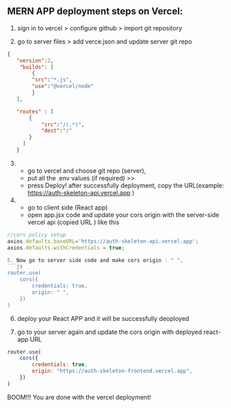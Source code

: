 ## MERN APP deployment steps on Vercel: 

1. sign in to vercel > configure github > import git repository

2. go to server files > add verce.json and update server git repo

 ```json
 {
    "version":2,
     "builds": [
         { 
         "src":"*.js",
         "use":"@vercel/node"
         }
    ],

    "routes" : [
        {
            "src":"/(.*)",
            "dest":"/"
        }
      ]
    }
```

3. * go to vercel and choose git repo (server),
   *  put all the .env values (if required) >>
   * press Deploy! 
 after successfully deployment, copy the URL(example: https://auth-skeleton-api.vercel.app
 )  

4. * go to client side (React app) 
   * open app.jsx code and update your cors origin with the server-side vercel api (copied URL ) like this 
```js 
//cors policy setup
axios.defaults.baseURL='https://auth-skeleton-api.vercel.app';
axios.defaults.withCredentials = true;

5. Now go to server side code and make cors origin : " ",
```js
router.use(
    cors({
        credentials: true,
        origin: " ",
    })
)
```
6. deploy your React APP and it will be successfully deoployed 

7. go to your server again and update the cors origin with deployed react-app URL

```js
router.use(
    cors({
        credentials: true,
        origin: "https://auth-skeleton-frontend.vercel.app",
    })
)
```

BOOM!!! You are done with the vercel deployment!